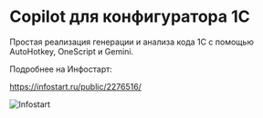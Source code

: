 # Copilot для конфигуратора 1С

Простая реализация генерации и анализа кода 1С с помощью AutoHotkey, OneScript и Gemini.

Подробнее на Инфостарт:

https://infostart.ru/public/2276516/

![Infostart](https://infostart.ru/bitrix/templates/sandbox_empty/assets/tpl/abo/img/logo.svg)
